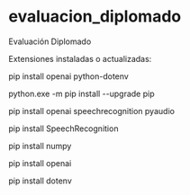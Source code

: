 # evaluacion_diplomado
Evaluación Diplomado


Extensiones instaladas o actualizadas: 

pip install openai python-dotenv

python.exe -m pip install --upgrade pip

pip install openai speechrecognition pyaudio

pip install SpeechRecognition

pip install numpy

pip install openai

pip install dotenv